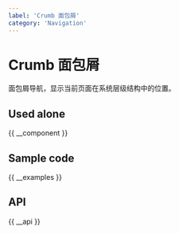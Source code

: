 ```yaml
---
label: 'Crumb 面包屑'
category: 'Navigation'
---
```


# Crumb 面包屑

面包屑导航，显示当前页面在系统层级结构中的位置。

## Used alone

{{ __component }}

## Sample code

{{ __examples }}

## API

{{ __api }}
